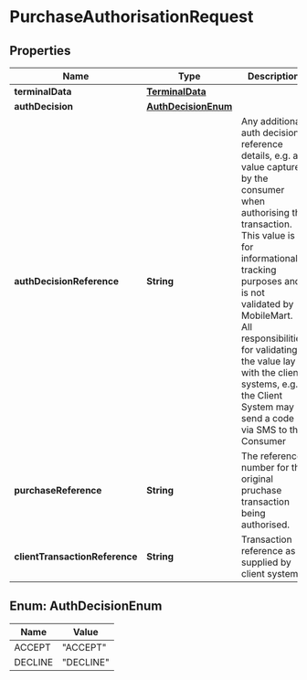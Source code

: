 
# PurchaseAuthorisationRequest

## Properties
Name | Type | Description | Notes
------------ | ------------- | ------------- | -------------
**terminalData** | [**TerminalData**](TerminalData.md) |  |  [optional]
**authDecision** | [**AuthDecisionEnum**](#AuthDecisionEnum) |  |  [optional]
**authDecisionReference** | **String** | Any additional auth decision reference details, e.g. a value captured by the consumer when authorising the transaction.   This value is for informational / tracking purposes and is not validated by MobileMart. All responsibilities for validating the value lay with the client systems, e.g. the Client System may send a code via SMS to the Consumer  |  [optional]
**purchaseReference** | **String** | The reference number for the original pruchase transaction being authorised. |  [optional]
**clientTransactionReference** | **String** | Transaction reference as supplied by client system |  [optional]


<a name="AuthDecisionEnum"></a>
## Enum: AuthDecisionEnum
Name | Value
---- | -----
ACCEPT | &quot;ACCEPT&quot;
DECLINE | &quot;DECLINE&quot;



